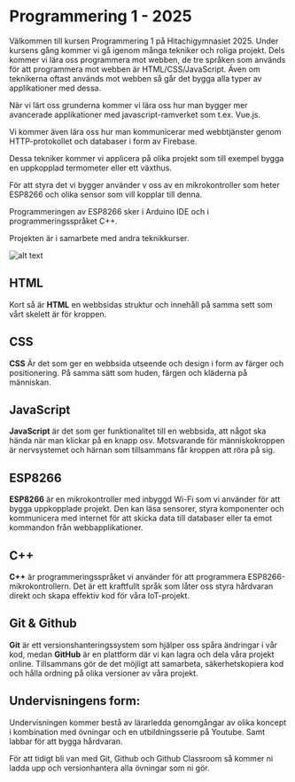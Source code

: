 # Programmering 1 - 2025

Välkommen till kursen Programmering 1 på Hitachigymnasiet 2025. Under kursens gång kommer vi gå igenom många tekniker och roliga projekt. Dels kommer vi lära oss programmera mot webben, de tre språken som används för att programmera mot webben är HTML/CSS/JavaScript. Även om teknikerna oftast används mot webben så går det bygga alla typer av applikationer med dessa.

När vi lärt oss grunderna kommer vi lära oss hur man bygger mer avancerade applikationer med javascript-ramverket som t.ex. Vue.js.

Vi kommer även lära oss hur man kommunicerar med webbtjänster genom HTTP-protokollet och databaser i form av Firebase.

Dessa tekniker kommer vi applicera på olika projekt som till exempel bygga en uppkopplad termometer eller ett växthus.

För att styra det vi bygger använder v oss av en mikrokontroller som heter ESP8266 och olika sensor som vill kopplar till denna.

Programmeringen av ESP8266 sker i Arduino IDE och i programmeringsspråket C++.

Projekten är i samarbete med andra teknikkurser.

![alt text](https://cdn.bamahadigital.com/q:i/r:1/wp:1/w:372/u:https://bamahadigital.com/wp-content/uploads/2021/03/wa2.png "Web Anatomy")

## HTML

Kort så är **HTML** en webbsidas struktur och innehåll på samma sett som vårt skelett är för kroppen.

## CSS

**CSS** Är det som ger en webbsida utseende och design i form av färger och positionering. På samma sätt som huden, färgen och kläderna på människan.

## JavaScript

**JavaScript** är det som ger funktionalitet till en webbsida, att något ska hända när man klickar på en knapp osv. Motsvarande för människokroppen är nervsystemet och härnan som tillsammans får kroppen att röra på sig.

## ESP8266

**ESP8266** är en mikrokontroller med inbyggd Wi-Fi som vi använder för att bygga uppkopplade projekt. Den kan läsa sensorer, styra komponenter och kommunicera med internet för att skicka data till databaser eller ta emot kommandon från webbapplikationer.

## C++

**C++** är programmeringsspråket vi använder för att programmera ESP8266-mikrokontrollern. Det är ett kraftfullt språk som låter oss styra hårdvaran direkt och skapa effektiv kod för våra IoT-projekt.

## Git & Github

**Git** är ett versionshanteringssystem som hjälper oss spåra ändringar i vår kod, medan **GitHub** är en plattform där vi kan lagra och dela våra projekt online. Tillsammans gör de det möjligt att samarbeta, säkerhetskopiera kod och hålla ordning på olika versioner av våra projekt.

## Undervisningens form:

Undervisningen kommer bestå av lärarledda genomgångar av olika koncept i kombination med övningar och en utbildningsserie på Youtube. Samt labbar för att bygga hårdvaran.

För att tidigt bli van med Git, Github och Github Classroom så kommer ni ladda upp och versionhantera alla övningar som ni gör. 
